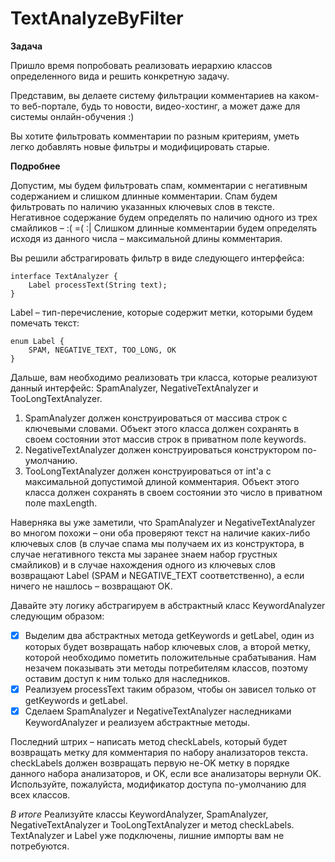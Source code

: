 # TextAnalyzeByFilter

**Задача**

Пришло время попробовать реализовать иерархию классов определенного вида и решить конкретную задачу.

Представим, вы делаете систему фильтрации комментариев на каком-то веб-портале, будь то новости, видео-хостинг, а может даже для системы онлайн-обучения :)

Вы хотите фильтровать комментарии по разным критериям, уметь легко добавлять новые фильтры и модифицировать старые.

**Подробнее**

Допустим, мы будем фильтровать спам, комментарии с негативным содержанием и слишком длинные комментарии.
Спам будем фильтровать по наличию указанных ключевых слов в тексте.
Негативное содержание будем определять по наличию одного из трех смайликов – :( =( :|
Слишком длинные комментарии будем определять исходя из данного числа – максимальной длины комментария.

Вы решили абстрагировать фильтр в виде следующего интерфейса:

```
interface TextAnalyzer {
    Label processText(String text);
}
```

Label – тип-перечисление, которые содержит метки, которыми будем помечать текст:

```
enum Label {
    SPAM, NEGATIVE_TEXT, TOO_LONG, OK
}
```

Дальше, вам необходимо реализовать три класса, которые реализуют данный интерфейс: SpamAnalyzer, NegativeTextAnalyzer и TooLongTextAnalyzer.

1. SpamAnalyzer должен конструироваться от массива строк с ключевыми словами. Объект этого класса должен сохранять в своем состоянии этот массив строк в приватном поле keywords.
2. NegativeTextAnalyzer должен конструироваться конструктором по-умолчанию.
3. TooLongTextAnalyzer должен конструироваться от int'а с максимальной допустимой длиной комментария. Объект этого класса должен сохранять в своем состоянии это число в приватном поле maxLength.

Наверняка вы уже заметили, что SpamAnalyzer и NegativeTextAnalyzer во многом похожи – они оба проверяют текст на наличие каких-либо ключевых слов (в случае спама мы получаем их из конструктора, в случае негативного текста мы заранее знаем набор грустных смайликов) и в случае нахождения одного из ключевых слов возвращают  Label (SPAM и NEGATIVE_TEXT соответственно), а если ничего не нашлось – возвращают OK.

Давайте эту логику абстрагируем в абстрактный класс KeywordAnalyzer следующим образом:

- [x] Выделим два абстрактных метода getKeywords и getLabel, один из которых будет возвращать набор ключевых слов, а второй метку, которой необходимо пометить положительные срабатывания. Нам незачем показывать эти методы потребителям классов, поэтому оставим доступ к ним только для наследников.
- [x] Реализуем processText таким образом, чтобы он зависел только от getKeywords и getLabel.
- [x] Сделаем SpamAnalyzer и NegativeTextAnalyzer наследниками KeywordAnalyzer и реализуем абстрактные методы.

Последний штрих – написать метод checkLabels, который будет возвращать метку для комментария по набору анализаторов текста. checkLabels должен возвращать первую не-OK метку в порядке данного набора анализаторов, и OK, если все анализаторы вернули OK.
Используйте, пожалуйста, модификатор доступа по-умолчанию для всех классов.

*В итоге*
Реализуйте классы KeywordAnalyzer, SpamAnalyzer, NegativeTextAnalyzer и TooLongTextAnalyzer и метод checkLabels. TextAnalyzer и Label уже подключены, лишние импорты вам не потребуются.
